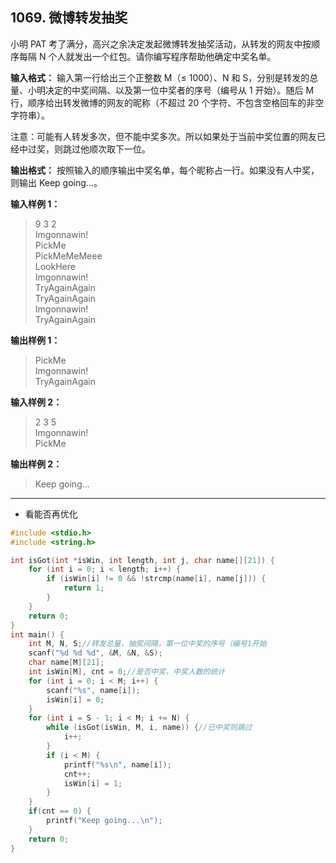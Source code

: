 ﻿## 1069. 微博转发抽奖
小明 PAT 考了满分，高兴之余决定发起微博转发抽奖活动，从转发的网友中按顺序每隔 N 个人就发出一个红包。请你编写程序帮助他确定中奖名单。

**输入格式：**
输入第一行给出三个正整数 M（≤ 1000）、N 和 S，分别是转发的总量、小明决定的中奖间隔、以及第一位中奖者的序号（编号从 1 开始）。随后 M 行，顺序给出转发微博的网友的昵称（不超过 20 个字符、不包含空格回车的非空字符串）。

注意：可能有人转发多次，但不能中奖多次。所以如果处于当前中奖位置的网友已经中过奖，则跳过他顺次取下一位。

**输出格式：**
按照输入的顺序输出中奖名单，每个昵称占一行。如果没有人中奖，则输出 Keep going...。

**输入样例 1：**
>9 3 2  
Imgonnawin!  
PickMe  
PickMeMeMeee  
LookHere  
Imgonnawin!  
TryAgainAgain  
TryAgainAgain  
Imgonnawin!  
TryAgainAgain  

**输出样例 1：**
>PickMe  
Imgonnawin!  
TryAgainAgain  

**输入样例 2：**
>2 3 5  
Imgonnawin!  
PickMe  

**输出样例 2：**
>Keep going...  

---
- 看能否再优化

```c
#include <stdio.h>
#include <string.h>

int isGot(int *isWin, int length, int j, char name[][21]) {
	for (int i = 0; i < length; i++) {
		if (isWin[i] != 0 && !strcmp(name[i], name[j])) {
			return 1;
		}
	}
	return 0;
}
int main() {
	int M, N, S;//转发总量，抽奖间隔，第一位中奖的序号（编号1开始
	scanf("%d %d %d", &M, &N, &S); 
	char name[M][21];
	int isWin[M], cnt = 0;//是否中奖，中奖人数的统计 
	for (int i = 0; i < M; i++) {
		scanf("%s", name[i]);
		isWin[i] = 0;
	}
	for (int i = S - 1; i < M; i += N) {
		while (isGot(isWin, M, i, name)) {//已中奖则跳过 
			i++;
		}
		if (i < M) {
			printf("%s\n", name[i]);
			cnt++; 
			isWin[i] = 1; 
		}
	}
	if(cnt == 0) {
		printf("Keep going...\n");
	}
	return 0;
}
```